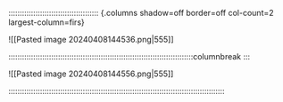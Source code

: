 :::::::::::::::::::::::::::::::::::::::: {.columns shadow=off border=off col-count=2 largest-column=firs}

![[Pasted image 20240408144536.png|555]]

::::::::::::::::::::::::::::::::::::::::::::::::::::::::::::::::::::::::::::::::::columnbreak
:::

![[Pasted image 20240408144556.png|555]]

::::::::::::::::::::::::::::::::::::::::::::::::::::::::::::::::::::::::::::::::::::::::::::::::
